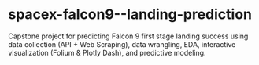 # spacex-falcon9--landing-prediction
Capstone project for predicting Falcon 9 first stage landing success using data collection (API + Web Scraping), data wrangling, EDA, interactive visualization (Folium &amp; Plotly Dash), and predictive modeling.
